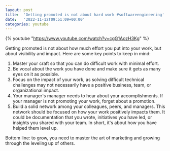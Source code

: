 ```yaml
---
layout: post
title:  'Getting promoted is not about hard work #softwareengineering'
date:   '2022-11-12T09:51:09+00:00'
categories: youtube
---
```

{% youtube  "https://www.youtube.com/watch?v=cgG1AozH3Kg" %}
<br />

Getting promoted is not about how much effort you put into your work, but about visibility and impact. Here are some key points to keep in mind:

1. Master your craft so that you can do difficult work with minimal effort.
1. Be vocal about the work you have done and make sure it gets as many eyes on it as possible.
1. Focus on the impact of your work, as solving difficult technical challenges may not necessarily have a positive business, team, or organizational impact.
1. Your manager's manager needs to hear about your accomplishments. If your manager is not promoting your work, forget about a promotion.
1. Build a solid network among your colleagues, peers, and managers. This network should be focused on how your work positively impacts them. It could be documentation that you wrote, initiatives you have led, or insights you shared with your team. In short, it's about how you have helped them level up.

Bottom line: to grow, you need to master the art of marketing and growing through the leveling up of others.